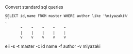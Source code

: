 Convert standard sql queries
```
SELECT id,name FROM master WHERE author like '%miyazaki%'
``
`
       ^    ^    ^    ^    ^
       |    |    |    |    |
       v    v    v    v    v

```
eii -s -t master -c id name -f author -v miyazaki
```
